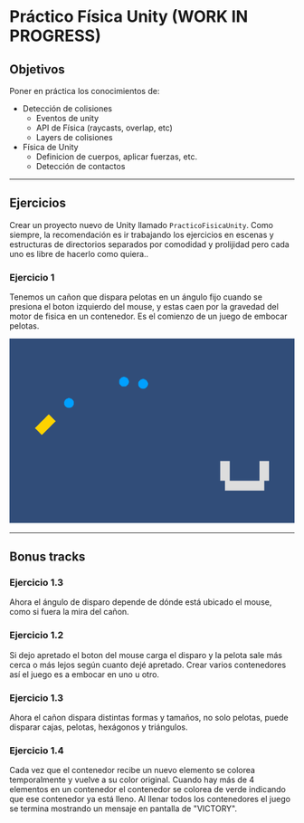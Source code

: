# Práctico Física Unity (WORK IN PROGRESS)

## Objetivos

Poner en práctica los conocimientos de:

* Detección de colisiones
  - Eventos de unity
  - API de Física (raycasts, overlap, etc)
  - Layers de colisiones
* Física de Unity
  - Definicion de cuerpos, aplicar fuerzas, etc.
  - Detección de contactos

--- 

## Ejercicios

Crear un proyecto nuevo de Unity llamado `PracticoFisicaUnity`. Como siempre, la recomendación es ir trabajando los ejercicios en escenas y estructuras de directorios separados por comodidad y prolijidad pero cada uno es libre de hacerlo como quiera..

### Ejercicio 1

Tenemos un cañon que dispara pelotas en un ángulo fijo cuando se presiona el boton izquierdo del mouse, y estas caen por la gravedad del motor de fisica en un contenedor. Es el comienzo de un juego de embocar pelotas.

![Ejemplo de ejercicio1](images/ejercicio1.png)

---

## Bonus tracks

### Ejercicio 1.3

Ahora el ángulo de disparo depende de dónde está ubicado el mouse, como si fuera la mira del cañon.

### Ejercicio 1.2

Si dejo apretado el boton del mouse carga el disparo y la pelota sale más cerca o más lejos según cuanto dejé apretado. Crear varios contenedores así el juego es a embocar en uno u otro.

### Ejercicio 1.3

Ahora el cañon dispara distintas formas y tamaños, no solo pelotas, puede disparar cajas, pelotas, hexágonos y triángulos.

### Ejercicio 1.4

Cada vez que el contenedor recibe un nuevo elemento se colorea temporalmente y vuelve a su color original. Cuando hay más de 4 elementos en un contenedor el contenedor se colorea de verde indicando que ese contenedor ya está lleno. Al llenar todos los contenedores el juego se termina mostrando un mensaje en pantalla de "VICTORY".
